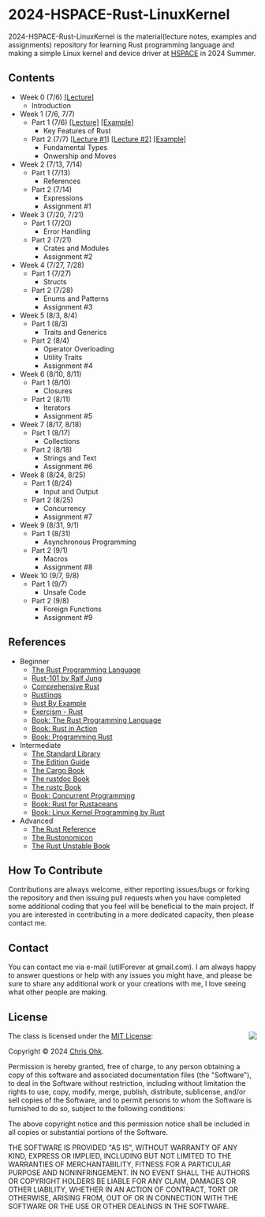 # 2024-HSPACE-Rust-LinuxKernel

2024-HSPACE-Rust-LinuxKernel is the material(lecture notes, examples and assignments) repository for learning Rust programming language and making a simple Linux kernel and device driver at [HSPACE](https://hspace.io/) in 2024 Summer.

## Contents

- Week 0 (7/6) [[Lecture]](./1%20-%20Lecture/240706%20-%20Rust%20Basic%20+%20Linux%20Kernel,%20Week%200.pdf)
  - Introduction
- Week 1 (7/6, 7/7)
  - Part 1 (7/6) [[Lecture]](./1%20-%20Lecture/240706%20-%20Rust%20Basic%20+%20Linux%20Kernel,%20Week%201,%20Day%201.pdf) [[Example]](./2%20-%20Example/240706%20-%20Rust%20Basic%20+%20Linux%20Kernel,%20Week%201,%20Day%201/)
    - Key Features of Rust
  - Part 2 (7/7) [[Lecture #1]](./1%20-%20Lecture/240707%20-%20Rust%20Basic%20+%20Linux%20Kernel,%20Week%201,%20Day%202,%20Part%201.pdf) [[Lecture #2]](./1%20-%20Lecture/240707%20-%20Rust%20Basic%20+%20Linux%20Kernel,%20Week%201,%20Day%202,%20Part%202.pdf) [[Example]](./2%20-%20Example/240707%20-%20Rust%20Basic%20+%20Linux%20Kernel,%20Week%201,%20Day%202/)
    - Fundamental Types
    - Onwership and Moves
- Week 2 (7/13, 7/14)
  - Part 1 (7/13)
    - References
  - Part 2 (7/14)
    - Expressions
    - Assignment #1
- Week 3 (7/20, 7/21)
  - Part 1 (7/20)
    - Error Handling
  - Part 2 (7/21)
    - Crates and Modules
    - Assignment #2
- Week 4 (7/27, 7/28)
  - Part 1 (7/27)
    - Structs
  - Part 2 (7/28)
    - Enums and Patterns
    - Assignment #3
- Week 5 (8/3, 8/4)
  - Part 1 (8/3)
    - Traits and Generics
  - Part 2 (8/4)
    - Operator Overloading
    - Utility Traits
    - Assignment #4
- Week 6 (8/10, 8/11)
  - Part 1 (8/10)
    - Closures
  - Part 2 (8/11)
    - Iterators
    - Assignment #5
- Week 7 (8/17, 8/18)
  - Part 1 (8/17)
    - Collections
  - Part 2 (8/18)
    - Strings and Text
    - Assignment #6
- Week 8 (8/24, 8/25)
  - Part 1 (8/24)
    - Input and Output
  - Part 2 (8/25)
    - Concurrency
    - Assignment #7
- Week 9 (8/31, 9/1)
  - Part 1 (8/31)
    - Asynchronous Programming
  - Part 2 (9/1)
    - Macros
    - Assignment #8
- Week 10 (9/7, 9/8)
  - Part 1 (9/7)
    - Unsafe Code
  - Part 2 (9/8)
    - Foreign Functions
    - Assignment #9

## References

- Beginner
  * [The Rust Programming Language](https://doc.rust-lang.org/book/)
  * [Rust-101 by Ralf Jung](https://www.ralfj.de/projects/rust-101/main.html)
  * [Comprehensive Rust](https://google.github.io/comprehensive-rust/)
  * [Rustlings](https://github.com/rust-lang/rustlings/)
  * [Rust By Example](https://doc.rust-lang.org/stable/rust-by-example/)
  * [Exercism - Rust](https://exercism.org/tracks/rust)
  * [Book: The Rust Programming Language](http://www.yes24.com/Product/Goods/83075894)
  * [Book: Rust in Action](https://www.manning.com/books/rust-in-action)
  * [Book: Programming Rust](https://www.oreilly.com/library/view/programming-rust-2nd/9781492052586/)
- Intermediate
  * [The Standard Library](https://doc.rust-lang.org/std/index.html)
  * [The Edition Guide](https://doc.rust-lang.org/edition-guide/index.html)
  * [The Cargo Book](https://doc.rust-lang.org/cargo/index.html)
  * [The rustdoc Book](https://doc.rust-lang.org/rustdoc/index.html)
  * [The rustc Book](https://doc.rust-lang.org/rustc/index.html)
  * [Book: Concurrent Programming](http://www.yes24.com/Product/Goods/108570426)
  * [Book: Rust for Rustaceans](https://rust-for-rustaceans.com/)
  * [Book: Linux Kernel Programming by Rust](https://wikibook.co.kr/rust-linux-kernel/)
- Advanced
  * [The Rust Reference](https://doc.rust-lang.org/reference/index.html)
  * [The Rustonomicon](https://doc.rust-lang.org/nomicon/index.html)
  * [The Rust Unstable Book](https://doc.rust-lang.org/nightly/unstable-book/index.html)

## How To Contribute

Contributions are always welcome, either reporting issues/bugs or forking the repository and then issuing pull requests when you have completed some additional coding that you feel will be beneficial to the main project. If you are interested in contributing in a more dedicated capacity, then please contact me.

## Contact

You can contact me via e-mail (utilForever at gmail.com). I am always happy to answer questions or help with any issues you might have, and please be sure to share any additional work or your creations with me, I love seeing what other people are making.

## License

<img align="right" src="https://149753425.v2.pressablecdn.com/wp-content/uploads/2009/06/OSIApproved_100X125.png">

The class is licensed under the [MIT License](http://opensource.org/licenses/MIT):

Copyright &copy; 2024 [Chris Ohk](http://www.github.com/utilForever).

Permission is hereby granted, free of charge, to any person obtaining a copy of this software and associated documentation files (the "Software"), to deal in the Software without restriction, including without limitation the rights to use, copy, modify, merge, publish, distribute, sublicense, and/or sell copies of the Software, and to permit persons to whom the Software is furnished to do so, subject to the following conditions:

The above copyright notice and this permission notice shall be included in all copies or substantial portions of the Software.

THE SOFTWARE IS PROVIDED "AS IS", WITHOUT WARRANTY OF ANY KIND, EXPRESS OR IMPLIED, INCLUDING BUT NOT LIMITED TO THE WARRANTIES OF MERCHANTABILITY, FITNESS FOR A PARTICULAR PURPOSE AND NONINFRINGEMENT. IN NO EVENT SHALL THE AUTHORS OR COPYRIGHT HOLDERS BE LIABLE FOR ANY CLAIM, DAMAGES OR OTHER LIABILITY, WHETHER IN AN ACTION OF CONTRACT, TORT OR OTHERWISE, ARISING FROM, OUT OF OR IN CONNECTION WITH THE SOFTWARE OR THE USE OR OTHER DEALINGS IN THE SOFTWARE.
